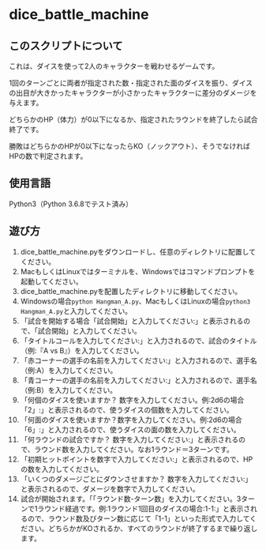 # dice_battle_machine
## このスクリプトについて
これは、ダイスを使って2人のキャラクターを戦わせるゲームです。

1回のターンごとに両者が指定された数・指定された面のダイスを振り、ダイスの出目が大きかったキャラクターが小さかったキャラクターに差分のダメージを与えます。

どちらかのHP（体力）が0以下になるか、指定されたラウンドを終了したら試合終了です。

勝敗はどちらかのHPが0以下になったらKO（ノックアウト）、そうでなければHPの数で判定されます。

## 使用言語
Python3（Python 3.6.8でテスト済み）

## 遊び方
1. dice_battle_machine.pyをダウンロードし、任意のディレクトリに配置してください。
2. MacもしくはLinuxではターミナルを、Windowsではコマンドプロンプトを起動してください。
3. dice_battle_machine.pyを配置したディレクトリに移動してください。
4. Windowsの場合`python Hangman_A.py`、MacもしくはLinuxの場合`python3 Hangman_A.py`と入力してください。
5. 「試合を開始する場合「試合開始」と入力してください:」と表示されるので、「試合開始」と入力してください。
6. 「タイトルコールを入力してください:」と入力されるので、試合のタイトル（例:『A vs B』）を入力してください。
7. 「赤コーナーの選手の名前を入力してください:」と入力されるので、選手名（例:A）を入力してください。
8. 「青コーナーの選手の名前を入力してください:」と入力されるので、選手名（例:B）を入力してください。
9. 「何個のダイスを使いますか？ 数字を入力してください。例:2d6の場合「2」:」と表示されるので、使うダイスの個数を入力してください。
10. 「何面のダイスを使いますか？数字を入力してください。例:2d6の場合「6」:」と入力されるので、使うダイスの面の数を入力してください。
11. 「何ラウンドの試合ですか？ 数字を入力してください:」と表示されるので、ラウンド数を入力してください。なお1ラウンド＝3ターンです。
12. 「初期ヒットポイントを数字で入力してください:」と表示されるので、HPの数を入力してください。
13. 「いくつのダメージごとにダウンさせますか？ 数字を入力してください:」と表示されるので、ダメージを数字で入力してください。
14. 試合が開始されます。「「ラウンド数-ターン数」を入力してください。3ターンで1ラウンド経過です。例:1ラウンド1回目のダイスの場合:1-1:」と表示されるので、ラウンド数及びターン数に応じて「1-1」といった形式で入力してください。どちらかがKOされるか、すべてのラウンドが終了するまで繰り返します。
